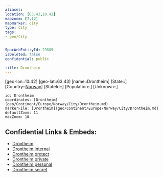 ```yaml
---
aliases: 
location: [63.43,10.42]
mapzoom: [7,12] 
mapmarker: city 
type: City
tags:
- geo/City


SpocWebEntityId: 29889
isDeleted: false
confidential: public

title: Drontheim
---
```

[geo-lon::10.42]
[geo-lat::63.43]
[name::Drontheim]
[State::]
[Country::[Norway](geo/Continent/Europe/Norway.md)]
[StateId::]
[Population::]
[Unknown::]


```leaflet
id: Drontheim
coordinates: [Drontheim](geo/Continent/Europe/Norway/City/Drontheim.md)
markerFile: [Drontheim](geo/Continent/Europe/Norway/City/Drontheim.md)
defaultZoom: 11 
maxZoom: 18
```


## Confidential Links & Embeds: 
- [Drontheim](../../../../../../_public/geo/Continent/Europe/Norway/City/Drontheim.md) 
- [Drontheim.internal](../../../../../../_internal/geo/Continent/Europe/Norway/City/Drontheim.internal.md) 
- [Drontheim.protect](../../../../../../_protect/geo/Continent/Europe/Norway/City/Drontheim.protect.md) 
- [Drontheim.private](../../../../../../_private/geo/Continent/Europe/Norway/City/Drontheim.private.md) 
- [Drontheim.personal](../../../../../../_personal/geo/Continent/Europe/Norway/City/Drontheim.personal.md) 
- [Drontheim.secret](../../../../../../_secret/geo/Continent/Europe/Norway/City/Drontheim.secret.md) 
